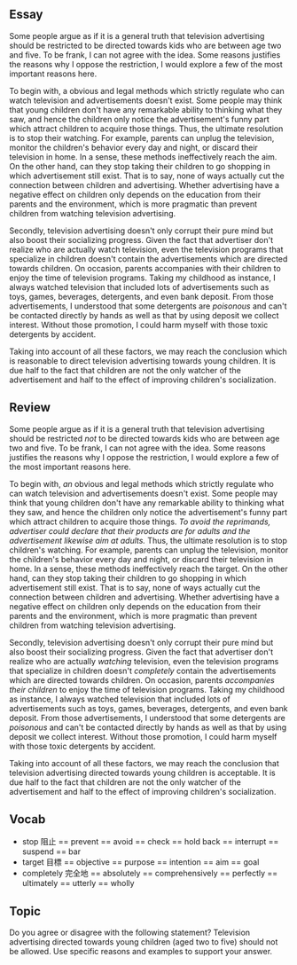 ## Essay
Some people argue as if it is a general truth that television advertising should be restricted to be directed towards kids who are between age two and five. To be frank, I can not agree with the idea. Some reasons justifies the reasons why I oppose the restriction, I would explore a few of the most important reasons here.

To begin with, a obvious and legal methods which strictly regulate who can watch television and advertisements doesn't exist. Some people may think that young children don't have any remarkable ability to thinking what they saw, and hence the children only notice the advertisement's funny part which attract children to acquire those things. Thus, the ultimate resolution is to stop their watching. For example, parents can unplug the television, monitor the children's behavior every day and night, or discard their television in home. In a sense, these methods ineffectively reach the aim. On the other hand, can they stop taking their children to go shopping in which advertisement still exist. That is to say, none of ways actually cut the connection between children and advertising. Whether advertising have a negative effect on children only depends on the education from their parents and the environment, which is more pragmatic than prevent children from watching television advertising.

Secondly, television advertising doesn't only corrupt their pure mind but also boost their socializing progress. Given the fact that advertiser don't realize who are actually watch television, even the television programs that specialize in children doesn't contain the advertisements which are directed towards children. On occasion, parents accompanies with their children to enjoy the time of television programs. Taking my childhood as instance, I always watched television that included lots of advertisements such as toys, games, beverages, detergents, and even bank deposit. From those advertisements, I understood that some detergents are *poisonous* and can't be contacted directly by hands as well as that by using deposit we collect interest. Without those promotion, I could harm myself with those toxic detergents by accident. 

Taking into account of all these factors, we may reach the conclusion which is reasonable to direct television advertising towards young children. It is due half to the fact that children are not the only watcher of the advertisement and half to the effect of improving children's socialization.

## Review
Some people argue as if it is a general truth that television advertising should be restricted *not* to be directed towards kids who are between age two and five. To be frank, I can not agree with the idea. Some reasons justifies the reasons why I oppose the restriction, I would explore a few of the most important reasons here.

To begin with, *an* obvious and legal methods which strictly regulate who can watch television and advertisements doesn't exist. Some people may think that young children don't have any remarkable ability to thinking what they saw, and hence the children only notice the advertisement's funny part which attract children to acquire those things. *To avoid the reprimands, advertiser could declare that their products are for adults and the advertisement likewise aim at adults.* Thus, the ultimate resolution is to stop children's watching. For example, parents can unplug the television, monitor the children's behavior every day and night, or discard their television in home. In a sense, these methods ineffectively reach the target. On the other hand, can they stop taking their children to go shopping in which advertisement still exist. That is to say, none of ways actually cut the connection between children and advertising. Whether advertising have a negative effect on children only depends on the education from their parents and the environment, which is more pragmatic than prevent children from watching television advertising.

Secondly, television advertising doesn't only corrupt their pure mind but also boost their socializing progress. Given the fact that advertiser don't realize who are actually *watching* television, even the television programs that specialize in children doesn't *completely* contain the advertisements which are directed towards children. On occasion, parents *accompanies their children* to enjoy the time of television programs. Taking my childhood as instance, I always watched television that included lots of advertisements such as toys, games, beverages, detergents, and even bank deposit. From those advertisements, I understood that some detergents are *poisonous* and can't be contacted directly by hands as well as that by using deposit we collect interest. Without those promotion, I could harm myself with those toxic detergents by accident. 

Taking into account of all these factors, we may reach the conclusion that television advertising directed towards  young children is acceptable. It is due half to the fact that children are not the only watcher of the advertisement and half to the effect of improving children's socialization.

## Vocab
- stop 阻止 == prevent == avoid == check == hold back == interrupt == suspend == bar 
- target 目標 == objective == purpose == intention == aim == goal
- completely 完全地 == absolutely == comprehensively == perfectly == ultimately == utterly == wholly

## Topic
Do you agree or disagree with the following statement? 
Television advertising directed towards young children (aged two to five) should not be allowed.
Use specific reasons and examples to support your answer.